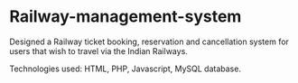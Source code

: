# Railway-management-system
Designed a Railway ticket booking, reservation and cancellation system for users that wish to
travel via the Indian Railways.

Technologies used: HTML, PHP, Javascript, MySQL database.
